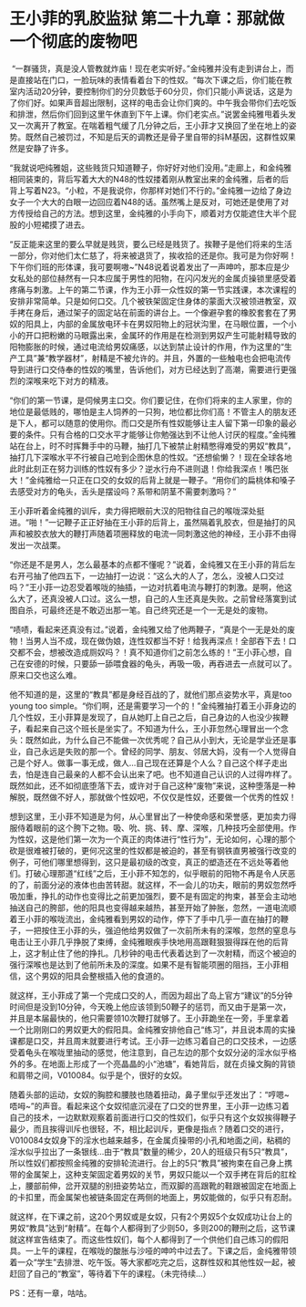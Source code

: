 # 王小菲的乳胶监狱 第二十九章：那就做一个彻底的废物吧

 “一群骚货，真是没人管教就炸庙！现在老实听好。”金纯雅并没有走到讲台上，而是直接站在门口，一脸玩味的表情看着台下的性奴。“每次下课之后，你们能在教室内活动20分钟，要控制你们的分贝数低于60分贝，你们只能小声说话，这是为了你们好。如果声音超出限制，这样的电击会让你们爽的。中午我会带你们去吃饭和排泄，然后你们回到这里午休直到下午上课。你们老实点。”说罢金纯雅甩着头发又一次离开了教室。在喘着粗气缓了几分钟之后，王小菲才又换回了坐在地上的姿势。既然自己被罚过，不知是后天的调教还是骨子里自带的抖M基因，这群性奴果然是安静了许多。

“我就说吧纯雅姐，这些贱货只知道鞭子，你好好对他们没用。”走廊上，和金纯雅相同装束的，背后写着大大的N48的性奴搂着刚从教室出来的金纯雅，后者的后背上写着N23。“小粒，不是我说你，你那样对她们不行的。”金纯雅一边给了身边女子一个大大的白眼一边回应着N48的话。虽然嘴上是反对，可她还是使用了对方传授给自己的方法。想到这里，金纯雅的小手向下，顺着对方仅能遮住大半个屁股的小短裙摸了进去。

“反正能来这里的要么早就是贱货，要么已经是贱货了。挨鞭子是他们将来的生活一部分，你对他们太仁慈了，将来被退货了，挨收拾的还是你。我可是为你好啊！下午你们班的形体课，我可要啊嗷~”N48说着说着发出了一声呻吟，那本应是少女私处的部位赫然有一只本应属于男性的阳物，在闪闪发光的金属贞操锁里感受着疼痛与刺激。上午的第二节课，作为王小菲一众性奴的第一节实践课，本次课程的安排非常简单。只是如何口交。几个被铁架固定住身体的蒙面大汉被领进教室，双手拷在身后，通过架子的固定站在前面的讲台上。一个像避孕套的橡胶套套在了男奴的阳具上，内部的金属放电环卡在男奴阳物上的冠状沟里，在马眼位置，一个小小的开口把粉嫩的马眼露出来，金属环的作用是在检测到男奴产生可能射精导致的阳物膨胀的时候，通过电流给男奴痛感，以达到禁止设计的作用，作为这里的“生产工具”兼“教学器材”，射精是不被允许的。并且，外置的一些触电也会把电流传导到进行口交侍奉的性奴的嘴里，告诉他们，对方已经达到了高潮，需要进行更强烈的深喉来吃下对方的精液。

“你们的第一节课，是伺候男主口交。你们要记住，在你们将来的主人家里，你的地位是最低贱的，哪怕是主人饲养的一只狗，地位都比你们高！不管主人的朋友还是下人，都可以随意的使用你。而口交是所有性奴能够让主人留下第一印象的最必要的条件。只有合格的口交水平才能够让你勉强达到不让他人讨厌的程度。”金纯雅站在台上，时不时挥舞手中的马鞭，抽打几下被禁止射精憋得难受的男奴“教具”，抽打几下深喉水平不行被自己呛到企图休息的性奴。“还想偷懒？！现在全球各地此时此刻正在努力训练的性奴有多少？逆水行舟不进则退！你给我深点！嘴巴张大！”金纯雅给一只正在口交的女奴的后背上就是一鞭子。“用你们的扁桃体和嗓子去感受对方的龟头，舌头是摆设吗？系带和阴茎不需要刺激吗？”

王小菲听着金纯雅的训斥，卖力得把眼前大汉的阳物往自己的喉咙深处挺进。“啪！”一记鞭子正正好抽在王小菲的后背上，虽然隔着乳胶衣，但是抽打的风声和被胶衣放大的鞭打声随着项圈释放的电流一同刺激这他的神经，王小菲不由得发出一次战栗。

“你还是不是男人，怎么最基本的点都不懂呢？”说着，金纯雅又在王小菲的背后左右开弓抽了他四五下，一边抽打一边说：“这么大的人了，怎么，没被人口交过吗？”王小菲一边忍受着喉咙的抽插，一边对抗着电流与鞭打的刺激。是啊，他这么大了，还真没被人口过。这么一想，自己的人生还真是失败。之前曾经落寞到试图自杀，可最终还是不敢迈出那一笔。自己终究还是一个一无是处的废物。

“啧啧，看起来还真没有过。”说着，金纯雅又给了他两鞭子，“真是个一无是处的废物！当男人当不成，现在做伪娘，连性奴都当不好！给我再深点！全部吞下去！口交都不会，想被改造成厕奴吗？！真不知道你们之前怎么练的！”王小菲心想，自己在安德的时候，只要舔一舔喂食器的龟头，再吸一吸，再吞进去一点就可以了。原来口交也这么难。

他不知道的是，这里的“教具”都是身经百战的了，就他们那点姿势水平，真是too young too simple。“你们啊，还是需要学习一个的！”金纯雅抽打着王小菲身边的几个性奴，王小菲算是发现了，自从她盯上自己之后，自己身边的人也没少挨鞭子，看起来自己这个班长是坐实了。不知道为什么，王小菲忽然心理冒出一个念头：既然如此，为什么自己不能做一次优秀呢？自己从小到大，无论是学业还是事业，自己永远是失败的那一个。曾经的同学、朋友、邻居大妈，没有一个人觉得自己是个好人。做事一事无成，做人…自己现在还算是个人么？自己这个样子走出去，怕是连自己最亲的人都不会认出来了吧。也不知道自己认识的人过得咋样了。既然如此，还不如彻底堕落下去，或许对于自己这种“废物”来说，这种堕落是一种解脱，既然做不好人，那就做个性奴吧，不仅仅是性奴，还要做一个优秀的性奴！

想到这里，王小菲不知道是为何，从心里冒出了一种使命感和荣誉感，更加卖力得服侍着眼前的这个胯下之物。吸、吮、挑、转、摩、深喉，几种技巧全部使用。作为性奴，这是他们第一次为一个真正的肉体进行“性行为”，无论如何，心理的那个砍是很难被打破的，更何况这里的性奴都是被迫的，甚至有钢铁直男被强行改变的例子，可他们哪里想得到，这只是最初级的改变，真正的塑造还在不远处等着他们。打破心理那道“红线”之后，王小菲不知怎的，似乎眼前的阳物不再是令人厌恶的了，前面分泌的液体也由苦转甜。就这样，不一会儿的功夫，眼前的男奴忽然呼吸加重，挣扎的动作也变得比之前更加强烈，要不是有固定的拘束，甚至会主动地抽送自己的胯部，他的阳具也变得越来越热，甚至开始了肿胀，忽然，一道电流顺着王小菲的喉咙流出，金纯雅看到男奴的动作，停下了手中几乎一直在抽打的鞭子，一把按住王小菲的头，强迫他给男奴做了一次前所未有的深喉，忽然的窒息与电击让王小菲几乎挣脱了束缚，金纯雅眼疾手快地用高跟鞋狠狠得踩在他的后背上，这才制止住了他的挣扎。几秒钟的电击代表着达到了一次射精，而这个被迫的强行深喉也是达到了他前所未及的深度。如果不是有智能项圈的阻挡，王小菲相信，这个男奴的阳具会整根插入他的食道的。

就这样，王小菲成了第一个完成口交的人，而因为超出了岛上官方“建议”的5分钟时间但是没到10分钟，今天晚上他应该领到50鞭子的惩罚，而又由于是第一次，并且是本届最快的，他只需要领10次鞭打就够了。王小菲跪坐在一旁，手里拿着一个比刚刚口的男奴更大的假阳具。金纯雅安排他自己“练习”，并且说本周的实操课都是口交，并且周末就要进行考试。王小菲一边练习着自己的口交技术，一边感受着龟头在喉咙里抽动的感觉，他注意到，自己左边的那个女奴分泌的淫水似乎格外的多。在地面上形成了一个亮晶晶的小“池塘”，看她背后，就在贞操文胸的背锁和肩带之间，V010084。似乎是个，很好的女奴。

随着头部的运动，女奴的胸腔和腰肢也随着扭动，鼻子里似乎还发出了：“哼嗯~唔呣~”的声音。看起来这个女奴彻底沉浸在了口交的世界里，王小菲一边练习着自己的技术，一边默默观察着前面进行口交的性奴们，似乎只有这个女奴挨得鞭子最少，而且挨得训斥也很轻，不，相比起训斥，更像是指点？随着口交的进行，V010084女奴身下的淫水也越来越多，在金属贞操带的小孔和地面之间，粘稠的淫水似乎拉出了一条银线…由于“教具”数量的稀少，20人的班级只有5只“教具”，所以性奴们都按照金纯雅的安排轮流进行。台上的5只“教具”被拘束在自己身上携带的金属架上，这种支架固定着男奴的关节，男奴只能以一个双手拷在背后的肛栓上，腰部前伸，岔开双腿的别扭姿势站立，而双脚的高跟靴的鞋跟被固定在地面上的卡扣里，而金属架也被链条固定在两侧的地面上，男奴能做的，似乎只有忍耐。

就这样，在下课之前，这20个男奴或是女奴，只有2个男奴5个女奴成功让台上的男奴“教具”达到“射精”。在每个人都得到了少则50，多则200的鞭刑之后，这节课就这样宣告结束了。而这些性奴们，每个人都得到了一个供他们自己练习的假阳具。一上午的课程，在喉咙的酸胀与沙哑的呻吟中过去了。下课之后，金纯雅带领着一众“学生”去排泄、吃午饭。等大家都吃完之后，这群性奴和其他性奴一起，被赶回了自己的“教室”，等待着下午的课程。（未完待续…）

PS：还有一章，咕咕。